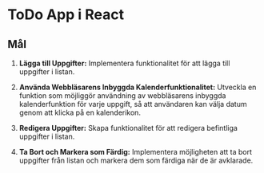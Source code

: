 # ToDo App i React

## Mål

1. **Lägga till Uppgifter:** Implementera funktionalitet för att lägga till uppgifter i listan.

2. **Använda Webbläsarens Inbyggda Kalenderfunktionalitet:** Utveckla en funktion som möjliggör användning av webbläsarens inbyggda kalenderfunktion för varje uppgift, så att användaren kan välja datum genom att klicka på en kalenderikon.

3. **Redigera Uppgifter:** Skapa funktionalitet för att redigera befintliga uppgifter i listan.

4. **Ta Bort och Markera som Färdig:** Implementera möjligheten att ta bort uppgifter från listan och markera dem som färdiga när de är avklarade.

